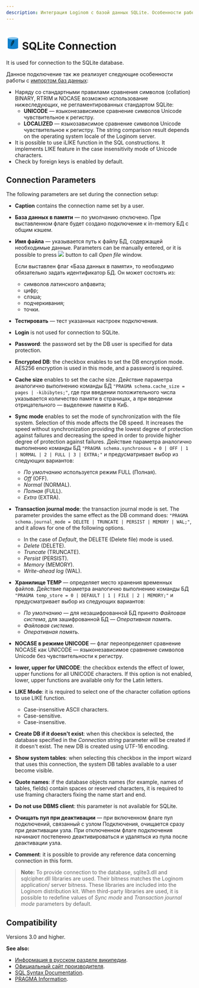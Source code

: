 ```yaml
---
description: Интеграция Loginom с базой данных SQLite. Особенности работы. Параметры подключения. Совместимость.
---
```

# ![ ](./../../../images/icons/common/data-sources/db-sqlite_default.svg) SQLite Connection

It is used for connection to the SQLite database.

Данное подключение так же реализует следующие особенности работы с [импортом баз данных](./../../import/database.md):

* Наряду со стандартными правилами сравнения символов (collation) BINARY, RTRIM и NOCASE возможно использование нижеследующих, не регламентированных стандартом SQLite:
   * **UNICODE** — языконезависимое сравнение символов Unicode чувствительное к регистру.
   * **LOCALIZED** — языкозависимое сравнение символов Unicode чувствительное к регистру. The string comparison result depends on the operating system locale of the Loginom server.
* It is possible to use iLIKE function in the SQL constructions. It implements LIKE feature in the case insensitivity mode of Unicode characters.
* Check by foreign keys is enabled by default.

## Connection Parameters

The following parameters are set during the connection setup:

* **Caption** contains the connection name set by a user.
* **База данных в памяти** — по умолчанию отключено. При выставленном флаге будет создано подключение к in-memory БД c общим кэшем.
* **Имя файла** — указывается путь к файлу БД, содержащей необходимые данные. Parameters can be manually entered, or it is possible to press ![ ](./../../../images/extjs-theme/form/open-trigger/open-trigger_default.svg) button to call *Open file* window.

   Если выставлен флаг «База данных в памяти», то необходимо обязательно задать идентификатор БД. Он может состоять из:
   * символов латинского алфавита;
   * цифр;
   * слэша;
   * подчеркивания;
   * точки.
* **Тестировать** — тест указанных настроек подключения.
* **Login** is not used for connection to SQLite.
* **Password**: the password set by the DB user is specified for data protection.
* **Encrypted DB**: the checkbox enables to set the DB encryption mode. AES256 encryption is used in this mode, and a password is required.
* **Cache size** enables to set the cache size. Действие параметра аналогично выполнению команды БД `"PRAGMA schema.cache_size = pages | -kibibytes;"`, где при введении положительного числа указывается количество памяти в страницах, а при введении отрицательного — выделение памяти в КиБ.
* **Sync mode** enables to set the mode of synchronization with the file system. Selection of this mode affects the DB speed. It increases the speed without synchronization providing the lowest degree of protection against failures and decreasing the speed in order to provide higher degree of protection against failures. Действие параметра аналогично выполнению команды БД `"PRAGMA schema.synchronous = 0 | OFF | 1 | NORMAL | 2 | FULL | 3 | EXTRA;"` и предусматривает выбор из следующих вариантов:
   * *По умолчанию* используется режим FULL (Полная).
   * *Off* (OFF).
   * *Normal* (NORMAL).
   * *Полная* (FULL).
   * *Extra* (EXTRA).
* **Transaction journal mode**: the transaction journal mode is set. The parameter provides the same effect as the DB command does: `"PRAGMA schema.journal_mode = DELETE | TRUNCATE | PERSIST | MEMORY | WAL;"`, and it allows for one of the following options.
   * In the case of *Default*, the DELETE (Delete file) mode is used.
   * *Delete* (DELETE).
   * *Truncate* (TRUNCATE).
   * *Persist* (PERSIST).
   * *Memory* (MEMORY).
   * *Write-ahead log* (WAL).
* **Хранилище TEMP** — определяет место хранения временных файлов. Действие параметра аналогично выполнению команды БД `"PRAGMA temp_store = 0 | DEFAULT | 1 | FILE | 2 | MEMORY;"` и предусматривает выбор из следующих вариантов:
   * *По умолчанию* — для незашифрованной БД принято *Файловая система*, для зашифрованной БД — *Оперативная память*.
   * *Файловая система*.
   * *Оперативная память*.
* **NOCASE в режиме UNICODE** — флаг переопределяет сравнение NOCASE как UNICODE — языконезависимое сравнение символов Unicode без чувствительности к регистру.
* **lower, upper for UNICODE**: the checkbox extends the effect of lower, upper functions for all UNICODE characters. If this option is not enabled, lower, upper functions are available only for the Latin letters.
* **LIKE Mode**: it is required to select one of the character collation options to use LIKE function.
   * Case-insensitive ASCII characters.
   * Case-sensitive.
   * Case-insensitive.
* **Create DB if it doesn't exist**: when this checkbox is selected, the database specified in the *Connection string* parameter will be created if it doesn't exist. The new DB is created using UTF-16 encoding.
* **Show system tables**: when selecting this checkbox in the import wizard that uses this connection, the system DB tables available to a user become visible.
* **Quote names**: if the database objects names (for example, names of tables, fields) contain spaces or reserved characters, it is required to use framing characters fixing the name start and end.
* **Do not use DBMS client**: this parameter is not available for SQLite.
* **Очищать пул при деактивации** — при включенном флаге пул подключений, связанный с узлом Подключения, очищается сразу при деактивации узла. При отключенном флаге подключения начинают постепенно деактивироваться и удаляться из пула после деактивации узла.
* **Comment**: it is possible to provide any reference data concerning connection in this form.

> **Note:** To provide connection to the database, sqlite3.dll and sqlcipher.dll libraries are used. Their bitness matches the Loginom application/ server bitness. These libraries are included into the Loginom distribution kit. When third-party libraries are used, it is possible to redefine values of *Sync mode* and *Transaction journal mode* parameters by default.

## Compatibility

Versions 3.0 and higher.

**See also:**

* [Информация в русском разделе википедии](https://ru.wikipedia.org/wiki/SQLite).
* [Официальный сайт производителя](https://sqlite.org).
* [SQL Syntax Documentation](https://sqlite.org/lang.html).
* [PRAGMA Information](https://sqlite.org/pragma.html).
